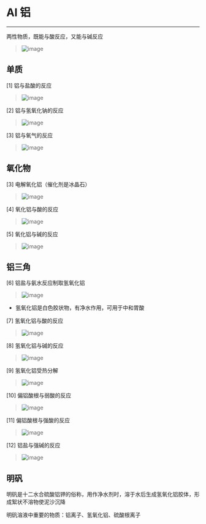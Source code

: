 ﻿# Al 铝

---

两性物质，既能与酸反应，又能与碱反应

> ![image](https://github.com/XwYuanzhang/Cloud-Note/blob/master/pics/Chem/Al/Al.png)

## 单质

[1] 铝与盐酸的反应

> ![image](https://github.com/XwYuanzhang/Cloud-Note/blob/master/pics/Chem/Al/铝与盐酸.png)

[2] 铝与氢氧化钠的反应

> ![image](https://github.com/XwYuanzhang/Cloud-Note/blob/master/pics/Chem/Al/铝与氢氧化钠.png)

[3] 铝与氧气的反应

> ![image](https://github.com/XwYuanzhang/Cloud-Note/blob/master/pics/Chem/Al/铝与氧气.png)

## 氧化物

[3] 电解氧化铝（催化剂是冰晶石）

> ![image](https://github.com/XwYuanzhang/Cloud-Note/blob/master/pics/Chem/Al/电解氧化铝.png)

[4] 氧化铝与酸的反应

> ![image](https://github.com/XwYuanzhang/Cloud-Note/blob/master/pics/Chem/Al/氧化铝和酸.png)

[5] 氧化铝与碱的反应

> ![image](https://github.com/XwYuanzhang/Cloud-Note/blob/master/pics/Chem/Al/氧化铝与碱.png)

## 铝三角

[6] 铝盐与氨水反应制取氢氧化铝

> ![image](https://github.com/XwYuanzhang/Cloud-Note/blob/master/pics/Chem/Al/铝盐与氨水.png)

* 氢氧化铝是白色胶状物，有净水作用，可用于中和胃酸

[7] 氢氧化铝与酸的反应

> ![image](https://github.com/XwYuanzhang/Cloud-Note/blob/master/pics/Chem/Al/氢氧化铝与酸.png)

[8] 氢氧化铝与碱的反应

> ![image](https://github.com/XwYuanzhang/Cloud-Note/blob/master/pics/Chem/Al/氢氧化铝与碱.png)

[9] 氢氧化铝受热分解

> ![image](https://github.com/XwYuanzhang/Cloud-Note/blob/master/pics/Chem/Al/氢氧化铝分解.png)

[10] 偏铝酸根与弱酸的反应

> ![image](https://github.com/XwYuanzhang/Cloud-Note/blob/master/pics/Chem/Al/偏铝酸根与弱酸.png)

[11] 偏铝酸根与强酸的反应

> ![image](https://github.com/XwYuanzhang/Cloud-Note/blob/master/pics/Chem/Al/偏铝酸根与强酸.png)

[12] 铝盐与强碱的反应

> ![image](https://github.com/XwYuanzhang/Cloud-Note/blob/master/pics/Chem/Al/铝盐与强碱.png)

## 明矾

明矾是十二水合硫酸铝钾的俗称，用作净水剂时，溶于水后生成氢氧化铝胶体，形成絮状不溶物使泥沙沉降

明矾溶液中重要的物质：铝离子、氢氧化铝、硫酸根离子